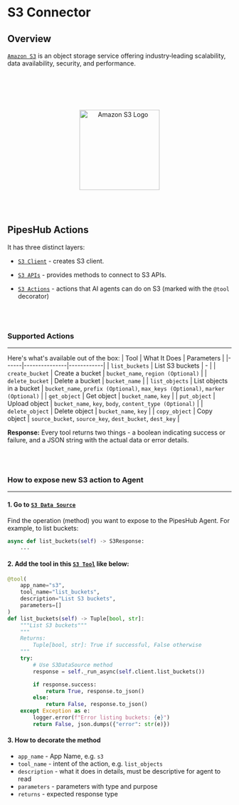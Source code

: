 # S3 Connector
## Overview
[`Amazon S3`](https://aws.amazon.com/s3/) is an object storage service offering industry‑leading scalability, data availability, security, and performance.

<br></br>
<br></br>
<div align="center">
  <img src="https://raw.githubusercontent.com/pipeshub-ai/documentation/refs/heads/main/logo/aws-s3.png" alt="Amazon S3 Logo" width="180"/>
</div>


<br></br>
## PipesHub Actions 

It has three distinct layers:
- [`S3 Client`](https://github.com/pipeshub-ai/pipeshub-ai/blob/main/backend/python/app/sources/client/s3/s3.py) - creates S3 client.
<!--([`Local`](/backend/python/app/sources/client/s3/s3.py))-->

- [`S3 APIs`](https://github.com/pipeshub-ai/pipeshub-ai/blob/main/backend/python/app/sources/external/s3/s3.py) - provides methods to connect to S3 APIs.
<!--([`Local`](/backend/python/app/sources/external/s3/s3.py))-->

- [`S3 Actions`](https://github.com/pipeshub-ai/pipeshub-ai/blob/main/backend/python/app/agents/actions/s3/s3.py) - actions that AI agents can do on S3 (marked with the `@tool` decorator)
<!--([`Local`](/backend/python/app/agents/actions/s3/s3.py))-->

<br></br>
### Supported Actions
-----
Here's what's available out of the box:
| Tool | What It Does | Parameters |
|------|---------------|------------|
| `list_buckets` | List S3 buckets | - |
| `create_bucket` | Create a bucket | `bucket_name`, `region (Optional)` |
| `delete_bucket` | Delete a bucket | `bucket_name` |
| `list_objects` | List objects in a bucket | `bucket_name`, `prefix (Optional)`, `max_keys (Optional)`, `marker (Optional)` |
| `get_object` | Get object | `bucket_name`, `key` |
| `put_object` | Upload object | `bucket_name`, `key`, `body`, `content_type (Optional)` |
| `delete_object` | Delete object | `bucket_name`, `key` |
| `copy_object` | Copy object | `source_bucket`, `source_key`, `dest_bucket`, `dest_key` |

**Response:** Every tool returns two things - a boolean indicating success or failure, and a JSON string with the actual data or error details.

<br></br>
### How to expose new S3 action to Agent
-----
#### 1. Go to [`S3 Data Source`](https://github.com/pipeshub-ai/pipeshub-ai/blob/main/backend/python/app/sources/external/s3/s3.py)
Find the operation (method) you want to expose to the PipesHub Agent. For example, to list buckets:
```python
async def list_buckets(self) -> S3Response:
    ...
```

#### 2. Add the tool in this [`S3 Tool`](https://github.com/pipeshub-ai/pipeshub-ai/blob/main/backend/python/app/agents/actions/s3/s3.py) like below:
```python
@tool(
    app_name="s3",
    tool_name="list_buckets",
    description="List S3 buckets",
    parameters=[]
)
def list_buckets(self) -> Tuple[bool, str]:
    """List S3 buckets"""
    """
    Returns:
        Tuple[bool, str]: True if successful, False otherwise
    """
    try:
        # Use S3DataSource method
        response = self._run_async(self.client.list_buckets())

        if response.success:
            return True, response.to_json()
        else:
            return False, response.to_json()
    except Exception as e:
        logger.error(f"Error listing buckets: {e}")
        return False, json.dumps({"error": str(e)})
```

#### 3. How to decorate the method
- `app_name` - App Name, e.g. `s3`
- `tool_name` - intent of the action, e.g. `list_objects`
- `description` - what it does in details, must be descriptive for agent to read
- `parameters` - parameters with type and purpose
- `returns` - expected response type


